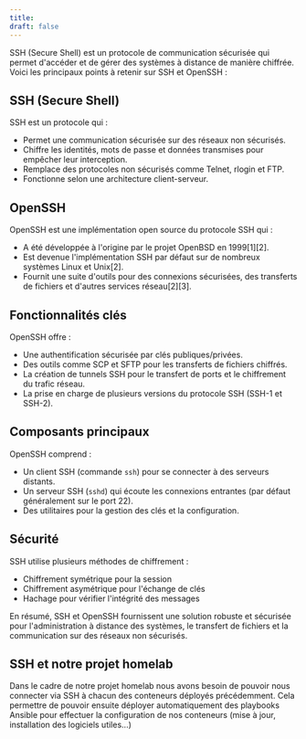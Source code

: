 ```yaml
---
title: 
draft: false
---
```

SSH (Secure Shell) est un protocole de communication sécurisée qui permet d'accéder et de gérer des systèmes à distance de manière chiffrée. Voici les principaux points à retenir sur SSH et OpenSSH :

## SSH (Secure Shell)

SSH est un protocole qui :

- Permet une communication sécurisée sur des réseaux non sécurisés.
- Chiffre les identités, mots de passe et données transmises pour empêcher leur interception.
- Remplace des protocoles non sécurisés comme Telnet, rlogin et FTP.
- Fonctionne selon une architecture client-serveur.

## OpenSSH

OpenSSH est une implémentation open source du protocole SSH qui :

- A été développée à l'origine par le projet OpenBSD en 1999[1][2].
- Est devenue l'implémentation SSH par défaut sur de nombreux systèmes Linux et Unix[2].
- Fournit une suite d'outils pour des connexions sécurisées, des transferts de fichiers et d'autres services réseau[2][3].

## Fonctionnalités clés

OpenSSH offre :

- Une authentification sécurisée par clés publiques/privées.
- Des outils comme SCP et SFTP pour les transferts de fichiers chiffrés.
- La création de tunnels SSH pour le transfert de ports et le chiffrement du trafic réseau.
- La prise en charge de plusieurs versions du protocole SSH (SSH-1 et SSH-2).

## Composants principaux

OpenSSH comprend :

- Un client SSH (commande `ssh`) pour se connecter à des serveurs distants.
- Un serveur SSH (`sshd`) qui écoute les connexions entrantes (par défaut généralement sur le port 22).
- Des utilitaires pour la gestion des clés et la configuration.

## Sécurité

SSH utilise plusieurs méthodes de chiffrement :

- Chiffrement symétrique pour la session
- Chiffrement asymétrique pour l'échange de clés
- Hachage pour vérifier l'intégrité des messages

En résumé, SSH et OpenSSH fournissent une solution robuste et sécurisée pour l'administration à distance des systèmes, le transfert de fichiers et la communication sur des réseaux non sécurisés.

## SSH et notre projet homelab

Dans le cadre de notre projet homelab nous avons besoin de pouvoir nous connecter via SSH à chacun des conteneurs déployés précédemment. Cela permettre de pouvoir ensuite déployer automatiquement des playbooks Ansible pour effectuer la configuration de nos conteneurs (mise à jour, installation des logiciels utiles...)
